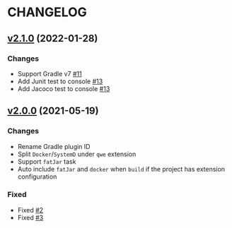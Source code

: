 # CHANGELOG

## [v2.1.0](https://github.com/play-iot/gradle-plugin/tree/v2.1.0) (2022-01-28)

### Changes

- Support Gradle v7 [#11](https://github.com/play-iot/gradle-plugin/issues/11)
- Add Junit test to console [#13](https://github.com/play-iot/gradle-plugin/issues/13)
- Add Jacoco test to console [#13](https://github.com/play-iot/gradle-plugin/issues/13)

## [v2.0.0](https://github.com/play-iot/gradle-plugin/tree/v2.0.0) (2021-05-19)

### Changes

- Rename Gradle plugin ID
- Split `Docker`/`SystemD` under `qwe` extension
- Support `fatJar` task
- Auto include `fatJar` and `docker` when `build` if the project has extension configuration

### Fixed

- Fixed [#2](https://github.com/play-iot/gradle-plugin/issues/2)
- Fixed [#3](https://github.com/play-iot/gradle-plugin/issues/3)

